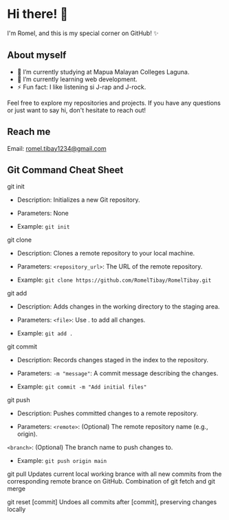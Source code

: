 # Hi there! 👋

I'm Romel, and this is my special corner on GitHub! ✨

## About myself
- 🏫 I’m currently studying at Mapua Malayan Colleges Laguna.
- 🌱 I’m currently learning web development.
- ⚡ Fun fact: I like listening si J-rap and J-rock.

Feel free to explore my repositories and projects. If you have any questions or just want to say hi, don't hesitate to reach out! 

## Reach me

Email: romel.tibay1234@gmail.com

## Git Command Cheat Sheet

git init 

- Description: Initializes a new Git repository.

- Parameters: None 

- Example: ```git init```


git clone

- Description: Clones a remote repository to your local machine.

- Parameters: `<repository_url>`: The URL of the remote repository.

- Example: `git clone https://github.com/RomelTibay/RomelTibay.git`

git add

- Description: Adds changes in the working directory to the staging area.

- Parameters: `<file>`: Use . to add all changes.

- Example: `git add .`

git commit

- Description: Records changes staged in the index to the repository.

- Parameters: `-m "message"`: A commit message describing the changes.

- Example: `git commit -m "Add initial files"`

git push

- Description: Pushes committed changes to a remote repository.

- Parameters: `<remote>`: (Optional) The remote repository name (e.g., origin). 

`<branch>`: (Optional) The branch name to push changes to.
- Example: `git push origin main`


git pull
Updates current local working brance with all new commits from the corresponding remote brance on GitHub.
Combination of git fetch and git merge

git reset [commit]
Undoes all commits after [commit], preserving changes locally
